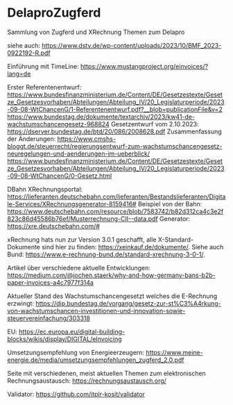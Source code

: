 # DelaproZugferd
Sammlung von Zugferd und XRechnung Themen zum Delapro

siehe auch: https://www.dstv.de/wp-content/uploads/2023/10/BMF_2023-0922192-R.pdf

Einführung mit TimeLine: https://www.mustangproject.org/einvoices/?lang=de

Erster Referentenentwurf: https://www.bundesfinanzministerium.de/Content/DE/Gesetzestexte/Gesetze_Gesetzesvorhaben/Abteilungen/Abteilung_IV/20_Legislaturperiode/2023-09-08-WtChancenG/1-Referentenentwurf.pdf?__blob=publicationFile&v=2
https://www.bundestag.de/dokumente/textarchiv/2023/kw41-de-wachstumschancengesetz-968824
Gesetzentwurf vom 2.10.2023: https://dserver.bundestag.de/btd/20/086/2008628.pdf
Zusammenfassung der Änderungen: https://www.cmshs-bloggt.de/steuerrecht/regierungsentwurf-zum-wachstumschancengesetz-neuregelungen-und-aenderungen-im-ueberblick/
https://www.bundesfinanzministerium.de/Content/DE/Gesetzestexte/Gesetze_Gesetzesvorhaben/Abteilungen/Abteilung_IV/20_Legislaturperiode/2023-09-08-WtChancenG/0-Gesetz.html

DBahn XRechnungsportal: https://lieferanten.deutschebahn.com/lieferanten/Bestandslieferanten/Digitale-Services/XRechnungsgenerator-8159416#
Beispiel von der Bahn: https://www.deutschebahn.com/resource/blob/7583742/b82d312ca4c3e2f823c86d45586b76ef/Musterrechnung-CII--data.pdf
Generator: https://xre.deutschebahn.com/#

xRechnung hats nun zur Version 3.0.1 geschafft, alle X-Standard-Dokumente sind hier zu finden: https://xeinkauf.de/dokumente/. Siehe auch Bund: https://www.e-rechnung-bund.de/standard-xrechnung-3-0-1/.

Artikel über verschiedene aktuelle Entwicklungen: https://medium.com/@jochen.staerk/why-and-how-germany-bans-b2b-paper-invoices-a4c7977f314a

Aktueller Stand des Wachstumschancengesetzt welches die E-Rechnung erzwingt: https://dip.bundestag.de/vorgang/gesetz-zur-st%C3%A4rkung-von-wachstumschancen-investitionen-und-innovation-sowie-steuervereinfachung/303318

EU: https://ec.europa.eu/digital-building-blocks/wikis/display/DIGITAL/eInvoicing

Umsetzungsempfehlung von Energieerzeugern: https://www.meine-energie.de/media/umsetzungsempfehlungen_zugferd_2.0.pdf

Seite mit verschiedenen, meist aktuellen Themen zum elektronischen Rechnungsaustausch: https://rechnungsaustausch.org/

Validator: https://github.com/itplr-kosit/validator
